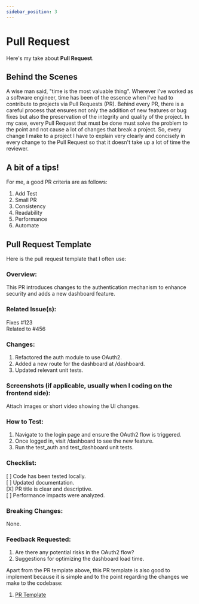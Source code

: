 ```yaml
---
sidebar_position: 3
---
```


# Pull Request

Here's my take about **Pull Request**.

## Behind the Scenes

A wise man said, "time is the most valuable thing". Wherever I've worked as a software engineer, time has been of the essence when I've had to contribute to projects via Pull Requests (PR). Behind every PR, there is a careful process that ensures not only the addition of new features or bug fixes but also the preservation of the integrity and quality of the project. In my case, every Pull Request that must be done must solve the problem to the point and not cause a lot of changes that break a project. So, every change I make to a project I have to explain very clearly and concisely in every change to the Pull Request so that it doesn't take up a lot of time the reviewer.

## A bit of a tips!
For me, a good PR criteria are as follows:
1. Add Test
2. Small PR
3. Consistency
4. Readability
5. Performance
6. Automate

## Pull Request Template
Here is the pull request template that I often use:

### Overview:

This PR introduces changes to the authentication mechanism to enhance security and adds a new dashboard feature.

### Related Issue(s):

Fixes #123 \
Related to #456

### Changes:

1. Refactored the auth module to use OAuth2.
2. Added a new route for the dashboard at /dashboard.
3. Updated relevant unit tests.

### Screenshots (if applicable, usually when I coding on the frontend side):

Attach images or short video showing the UI changes.

### How to Test:

1. Navigate to the login page and ensure the OAuth2 flow is triggered.
2. Once logged in, visit /dashboard to see the new feature.
3. Run the test_auth and test_dashboard unit tests.

### Checklist:

[ ] Code has been tested locally. \
[ ] Updated documentation. \
[X] PR title is clear and descriptive. \
[ ] Performance impacts were analyzed.

### Breaking Changes:

None.

### Feedback Requested:

1. Are there any potential risks in the OAuth2 flow?
2. Suggestions for optimizing the dashboard load time.
   


Apart from the PR template above, this PR template is also good to implement because it is simple and to the point regarding the changes we make to the codebase:
1. [PR Template](https://docs.google.com/document/d/1ZT5KqN5gOW60FA-wEi4cMq3_bIx2fvrE93cTqDLDPhg/edit)